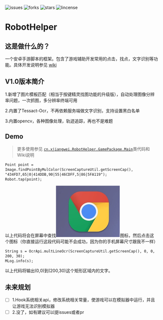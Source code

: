 ![issues](https://img.shields.io/github/issues/Jinnrry/RobotHelper)
![forks](https://img.shields.io/github/forks/Jinnrry/RobotHelper)
![stars](https://img.shields.io/github/stars/Jinnrry/RobotHelper)
![lincense](https://img.shields.io/github/license/Jinnrry/RobotHelper)
# RobotHelper

## 这是做什么的？

一个安卓手游脚本的框架。包含了游戏辅助开发常用的点击，找点，文字识别等功能。具体开发说明参见
[wiki](https://github.com/Jinnrry/RobotHelper/wiki)


## V1.0版本简介

1.新增了图片模板匹配（相当于按键精灵找图功能的升级版），自动处理图像分辨率问题，一次抓图，多分辨率终端可用

2.内置了Tessact-Ocr，不再依赖服务端做文字识别，支持设置黑白名单

3.内置opencv，各种图像处理，轨迹追踪，再也不是难题


## Demo

> 更多使用参见  [`cn.xjiangwei.RobotHelper.GamePackage.Main`](https://github.com/Jinnrry/RobotHelper/blob/master/Android/app/src/main/java/cn/xjiangwei/RobotHelper/GamePackage/Main.java)类代码和Wiki说明

```
Point point = Image.findPointByMulColor(ScreenCaptureUtil.getScreenCap(), "434FD7,65|0|414DDB,90|55|46CDFF,5|86|5FA119");
Robot.tap(point);
```

以上代码将会在屏幕中查找![chrome](./docs/chrome.png)图标，然后点击这个图标（你直接运行这段代码可能不会成功，因为你的手机屏幕尺寸跟我不一样）


```
String s = OcrApi.multLineOcr(ScreenCaptureUtil.getScreenCap(), 0, 0, 200, 30);
MLog.info(s);
```
以上代码将输出(0,0)到(200,30)这个矩形区域内的文字。



## 未来规划

- [ ] 1.Hook系统相关api，修改系统相关常量，使游戏可以在模拟器中运行，并且让游戏无法识别模拟器
- [ ] 2.没了，如有建议可以提issues或者pr